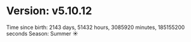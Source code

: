 # Version: v5.10.12
Time since birth: 2143 days, 51432 hours, 3085920 minutes, 185155200 seconds
Season: Summer ☀️
